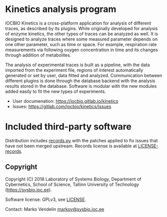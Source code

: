 # Kinetics analysis program

IOCBIO Kinetics is a cross-platform application for analysis of
different traces, as described by its plugins. While originally
developed for analysis of enzyme kinetics, the other types of traces
can be analyzed as well. It is designed to analyze traces where some
measured parameter depends on one other parameter, such as time or
space. For example, respiration rate measurements via following oxygen
concentration in time and its changes through addition of metabolites.

The analysis of experimental traces is built as a pipeline, with the
data imported from the experiment file, regions of interest
automatically generated or set by user, data fitted and
analyzed. Communication between different plugins is done through the
database backend with the analysis results stored in the
database. Software is modular with the new modules added easily to fit
the new types of experiments.

- User documenation: https://iocbio.gitlab.io/kinetics
- Issues: https://gitlab.com/iocbio/kinetics/issues


# Included third-party software

Distribution includes
[records.py](https://github.com/kennethreitz/records) with the patches
applied to fix issues that have not been merged upstream. Records
license is available at
[LICENSE-records](iocbio/kinetics/thirdparty/LICENSE-records).

## Copyright

Copyright (C) 2018 Laboratory of Systems Biology, Department of
Cybernetics, School of Science, Tallinn University of Technology
(https://sysbio.ioc.ee).

Software license: GPLv3, see [LICENSE](LICENSE).

Contact: Marko Vendelin <markov@sysbio.ioc.ee>
